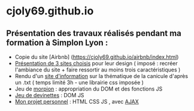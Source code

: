 # cjoly69.github.io
## Présentation des travaux réalisés pendant ma formation à Simplon Lyon :
* Copie du site [Airbnb] (https://cjoly69.github.io/airbnb/index.html)
* [Présentation de 3 sites choisis](https://cjoly69.github.io/) pour leur design ( imposé : recréer l'ambiance du site + faire ressortir au moins trois caractéristiques )
* Rendu d'un [site d'information](https://cjoly69.github.io/MEP_canicule/index.html) sur la thématique de la canicule d'après un .txt ( temps limité 3h - une librairie css imposée )
* Jeu de [morpion](https://cjoly69.github.io/morpion/index.html) : appropriation du DOM et des fonctions JS
* [Jeu de devinettes](https://cjoly69.github.io/jeu-henri-4/h4.html) : DOM JS
* [Mon projet personnel](https://cjoly69.github.io/pp/index.html) : HTML CSS JS , avec [AJAX](http://cjoly.fr/projet_math_competences/)
